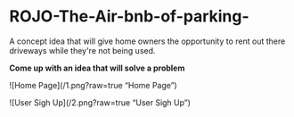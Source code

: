# ROJO-The-Air-bnb-of-parking-
A concept idea that will give home owners the opportunity to rent out there driveways while they're not being used.


**Come up with an idea that will solve a problem**




![Home Page](/1.png?raw=true “Home Page”)

![User Sigh Up](/2.png?raw=true “User Sigh Up”)
